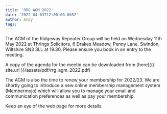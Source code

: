```yaml
---
title: 'RRG AGM 2022'
date: '2022-04-03T12:00:00.005Z'
author: Andy
tags: 
---
```


The AGM of the Ridgeway Repeater Group will be held on Wednesday 11th May 2022 at Thrings Solicitors, 6 Drakes Meadow, Penny Lane, Swindon, Wiltshire SN3 3LL at 19.30.
Please ensure you book in on entry to the meeting.

A copy of the agenda for the meetin can be downloaded from [here]({{ site.url }}/assets/pdf/rrg_agm_2022.pdf)

The AGM is also the time to renew your membership for 2022/23. We are shortly going to introduce a new online membership management system (Membermojo) which will allow you to manage your email and communication preferences as well as pay your membership. 

Keep an eye of the web page for more details.
